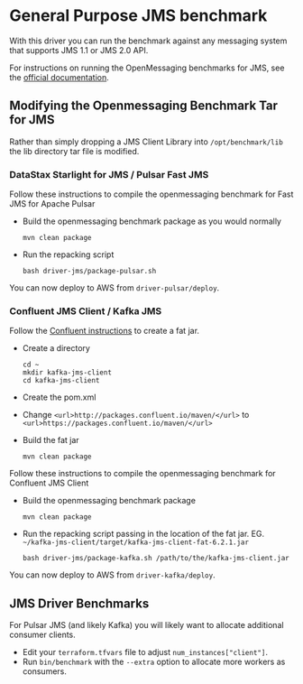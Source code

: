 # General Purpose JMS benchmark

With this driver you can run the benchmark against any messaging system that supports JMS 1.1 or JMS 2.0 API.

For instructions on running the OpenMessaging benchmarks for JMS, see
the [official documentation](https://github.com/openmessaging/openmessaging.github.io/blob/source/docs/benchmarks/jms.md).

## Modifying the Openmessaging Benchmark Tar for JMS

Rather than simply dropping a JMS Client Library into `/opt/benchmark/lib` the lib directory tar file is modified.

### DataStax Starlight for JMS / Pulsar Fast JMS

Follow these instructions to compile the openmessaging benchmark for Fast JMS for Apache Pulsar

- Build the openmessaging benchmark package as you would normally

  ```
  mvn clean package
  ```
- Run the repacking script

  ```
  bash driver-jms/package-pulsar.sh
  ```

You can now deploy to AWS from `driver-pulsar/deploy`.

### Confluent JMS Client / Kafka JMS

Follow the [Confluent instructions][1] to create a fat jar.

- Create a directory

  ```
  cd ~
  mkdir kafka-jms-client
  cd kafka-jms-client
  ```
- Create the pom.xml
- Change `<url>http://packages.confluent.io/maven/</url>` to `<url>https://packages.confluent.io/maven/</url>`
- Build the fat jar

  ```
  mvn clean package
  ```

Follow these instructions to compile the openmessaging benchmark for Confluent JMS Client

- Build the openmessaging benchmark package

  ```
  mvn clean package
  ```
- Run the repacking script passing in the location of the fat jar.
  EG. `~/kafka-jms-client/target/kafka-jms-client-fat-6.2.1.jar`

  ```
  bash driver-jms/package-kafka.sh /path/to/the/kafka-jms-client.jar
  ```

You can now deploy to AWS from `driver-kafka/deploy`.

## JMS Driver Benchmarks

For Pulsar JMS (and likely Kafka) you will likely want to allocate additional consumer clients.

- Edit your `terraform.tfvars` file to adjust `num_instances["client"]`.
- Run `bin/benchmark` with the `--extra` option to allocate more workers as consumers.

[1]: https://docs.confluent.io/platform/current/clients/kafka-jms-client/installation.html#appendix-1

